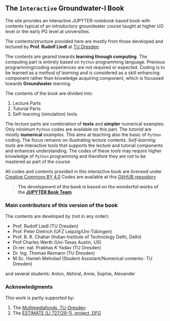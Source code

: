 ## The `Interactive` Groundwater-I Book


The site provides an interactive JUPYTER-notebook based book with contents typical of an _introductory_ groundwater course taught at higher UG level or the early PG level at universities. 

The contents/structure provided here are mostly from those developed and lectured by **Prof. Rudolf Liedl** at [TU Dresden](https://tu-dresden.de/). 

The contents are geared towards **learning through computing**. The computing part is entirely based on `Python` programming language. Previous programming/coding experiences are not required or expected. Coding is to be learned as a _method of learning_ and is considered as a skill enhancing component rather than knowledge acquiring component, which is focussed towards **Groundwater** learning.

The contents of the book are divided into:
1. Lecture Parts
2. Tutorial Parts
3. Self-learning (simulation) tools

The _lecture_ parts are combination of **texts** and **simpler** numerical examples. Only minimum `Python` codes are available on this part.
The _tutorial_ are mostly **numerical** examples. This aims at teaching also the basic of `Python` coding. The focus remains on illustrating lecture contents. _Self-learning tools_ are interactive tools that supports the lecture and tutorial components and enhances understanding. The codes of these _tools_ may require higher knowledge of `Python` programming and therefore they are not to be mastered as part of the course.

All codes and contents provided in this interactive book are licensed under [Creative Commons BY 4.0](https://creativecommons.org/licenses/by/4.0/) 
Codes are available at this [GitHUB repository](https://github.com/prabhasyadav/iGW-I)


> **The development of the book is based on the **wonderful** works of the [JUPYTER Book Team](https://jupyterbook.org/intro.html)**


### Main contributors of this version of the book

The contents are developed by (not in any order):
- Prof. Rudolf Liedl (TU Dresden)
- Prof. Peter Dietrich (UFZ Leipzig/Uni-Tübingen)
- Prof. B. R. Chahar (Indian Institute of Technology Delhi, Delhi)
- Prof Charles Werth (Uni-Texas Austin, US)
- Dr.rer. nat. Prabhas K Yadav (TU Dresden)
- Dr. Ing. Thomas Reimann (TU Dresden)
- M.Sc. Hanieh Mehrdad (Student Assistant/Numerical contents- TU Dresden)

and several students: Anton, Abhiral, Anne, Sophie, Alexander



### Acknowledgments 

This work is partly supported by:
1. The [Multimediafonds, TU-Dresden][Multimediafonds, TU-Dresden] 
2. The [ESTIMATE (LI 727/29-1), project, DFG][DFG]



[Multimediafonds, TU-Dresden]: https://tu-dresden.de/tu-dresden/organisation/rektorat/prorektor-bildung-und-internationales/zill/e-learning/multimediafonds

[DFG]: https://www.dfg.de/
